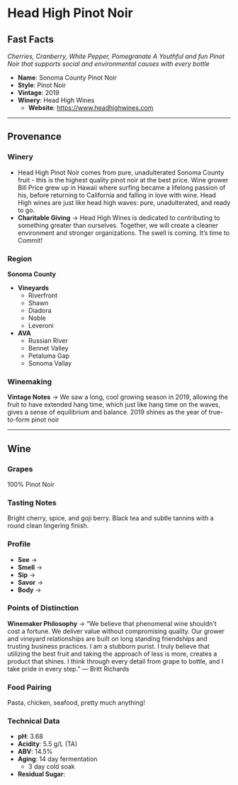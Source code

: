 # Head High Pinot Noir
## Fast Facts
*Cherries, Cranberry, White Pepper, Pomegranate*
*A Youthful and fun Pinot Noir that supports social and environmental causes with every bottle*
 - **Name**: Sonoma County Pinot Noir
 - **Style**: Pinot Noir
 - **Vintage**: 2019
 - **Winery**: Head High Wines
     - **Website**: https://www.headhighwines.com
- - - -

## Provenance
### Winery
 - Head High Pinot Noir comes from pure, unadulterated Sonoma County fruit - this is the highest quality pinot noir at the best price. Wine grower Bill Price grew up in Hawaii where surfing became a lifelong passion of his, before returning to California and falling in love with wine. Head High wines are just like head high waves: pure, unadulterated, and ready to go.
 - **Charitable Giving**  → Head High Wines is dedicated to contributing to something greater than ourselves. Together, we will create a cleaner environment and stronger organizations. The swell is coming. It’s time to Commit!

### Region
**Sonoma County**
 - **Vineyards**
    - Riverfront
    - Shawn
    - Diadora
    - Noble
    - Leveroni
 - **AVA**
     - Russian River
     - Bennet Valley
     - Petaluma Gap
     - Sonoma Vallay

### Winemaking 
**Vintage Notes** → We saw a long, cool growing season in 2019, allowing the fruit to have extended hang time, which just like hang time on the waves, gives a sense of equilibrium and balance. 2019 shines as the year of true-to-form pinot noir
- - - -

## Wine
### Grapes
100% Pinot Noir

### Tasting Notes
Bright cherry, spice, and goji berry. Black tea and subtle tannins with a round clean lingering finish.

### Profile
 - **See** →  
 - **Smell** → 
 - **Sip** → 
 - **Savor** → 
 - **Body** → 

### Points of Distinction
**Winemaker Philosophy** → “We believe that phenomenal wine shouldn’t cost a fortune. We deliver value without compromising quality. Our grower and vineyard relationships are built on long standing friendships and trusting business practices. I am a stubborn purist. I truly believe that utilizing the best fruit and taking the approach of less is more, creates a product that shines. I think through every detail from grape to bottle, and I take pride in every step.” — Britt Richards

### Food Pairing
Pasta, chicken, seafood, pretty much anything!

### Technical Data
 - **pH**: 3.68
 - **Acidity**: 5.5 g/L (TA)
 - **ABV**: 14.5%
 - **Aging**: 14 day fermentation
     - 3 day cold soak
 - **Residual Sugar**: 
